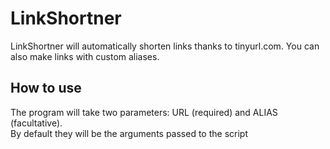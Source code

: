 <h1>LinkShortner</h1>
LinkShortner will automatically shorten links thanks to tinyurl.com. 
You can also make links with custom aliases.

<h2>How to use</h2>
The program will take two parameters: URL (required) and ALIAS (facultative). 
<br>By default they will be the arguments passed to the script

